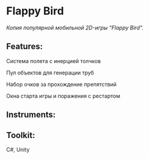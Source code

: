 # Flappy Bird
*Копия популярной мобильной 2D-игры “Flappy Bird”.*

## Features:

Система полета с инерцией толчков

Пул объектов для генерации труб

Набор очков за прохождение препятствий

Окна старта игры и поражения с рестартом

## Instruments:

## Toolkit:

C#, Unity
